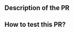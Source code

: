<!--
    Please fill in the following form before submitting this PR
    and ensure that your code follows our coding style guideline -->

## Description of the PR <!-- (reasons and measures) -->


<!--
    If your PR fixes an issue, please remember to add "Fixes #issue_number"
    here, to automatically close it on merge. -->

## How to test this PR? <!-- (if applicable) -->


